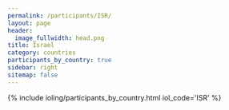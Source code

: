 ```yaml
---
permalink: /participants/ISR/
layout: page
header:
  image_fullwidth: head.png
title: Israel
category: countries
participants_by_country: true
sidebar: right
sitemap: false
---
```


{% include ioling/participants_by_country.html iol_code='ISR' %}